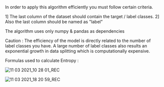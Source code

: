 In order to apply this algorithm efficiently you must follow certain criteria.

1] The last column of the dataset should contain the target / label classes.
2] Also the last column should be named as "label"

The algorithm uses only numpy & pandas as dependencies

Caution : The efficiency of the model is directly related to the number of label classes you have.
A large number of label classes also results an exponential growth in data splitting which is computationally expensive.

Formulas used to calculate Entropy :

![11 03 2021_10 28 01_REC](https://user-images.githubusercontent.com/63066870/111022789-0773ed80-83fb-11eb-9ca9-23cd75717f71.png)

![11 03 2021_18 20 59_REC](https://user-images.githubusercontent.com/63066870/111022793-0b077480-83fb-11eb-83ae-192e423a48b1.png)


